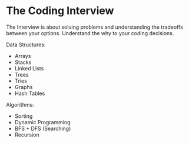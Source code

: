 # The Coding Interview

The Interview is about solving problems and understanding the tradeoffs between your options. Understand the why to your coding decisions. 

Data Structures:
- Arrays
- Stacks
- Linked Lists
- Trees
- Tries
- Graphs
- Hash Tables

Algorithms:
- Sorting
- Dynamic Programming
- BFS + DFS (Searching)
- Recursion